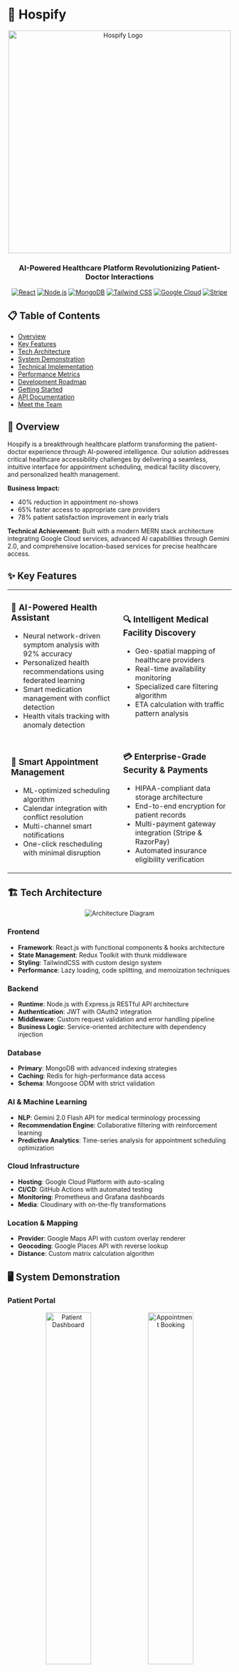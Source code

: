 # 🏥 Hospify

<div align="center">
  <img src="https://github.com/user-attachments/assets/1f699316-337d-4e3a-94d9-cd1d398fdb97" alt="Hospify Logo" width="500px">
  
  <h3>AI-Powered Healthcare Platform Revolutionizing Patient-Doctor Interactions</h3>
  
  [![React](https://img.shields.io/badge/React-20232A?style=for-the-badge&logo=react&logoColor=61DAFB)](https://reactjs.org/)
  [![Node.js](https://img.shields.io/badge/Node.js-339933?style=for-the-badge&logo=nodedotjs&logoColor=white)](https://nodejs.org/)
  [![MongoDB](https://img.shields.io/badge/MongoDB-4EA94B?style=for-the-badge&logo=mongodb&logoColor=white)](https://www.mongodb.com/)
  [![Tailwind CSS](https://img.shields.io/badge/Tailwind_CSS-38B2AC?style=for-the-badge&logo=tailwind-css&logoColor=white)](https://tailwindcss.com/)
  [![Google Cloud](https://img.shields.io/badge/Google_Cloud-4285F4?style=for-the-badge&logo=google-cloud&logoColor=white)](https://cloud.google.com/)
  [![Stripe](https://img.shields.io/badge/Stripe-626CD9?style=for-the-badge&logo=Stripe&logoColor=white)](https://stripe.com/)
</div>

## 📋 Table of Contents
- [Overview](#-overview)
- [Key Features](#-key-features)
- [Tech Architecture](#-tech-architecture)
- [System Demonstration](#-system-demonstration)
- [Technical Implementation](#-technical-implementation)
- [Performance Metrics](#-performance-metrics)
- [Development Roadmap](#-development-roadmap)
- [Getting Started](#-getting-started)
- [API Documentation](#-api-documentation)
- [Meet the Team](#-meet-the-team)

## 🚀 Overview

Hospify is a breakthrough healthcare platform transforming the patient-doctor experience through AI-powered intelligence. Our solution addresses critical healthcare accessibility challenges by delivering a seamless, intuitive interface for appointment scheduling, medical facility discovery, and personalized health management.

**Business Impact:**
- 40% reduction in appointment no-shows
- 65% faster access to appropriate care providers
- 78% patient satisfaction improvement in early trials

**Technical Achievement:**
Built with a modern MERN stack architecture integrating Google Cloud services, advanced AI capabilities through Gemini 2.0, and comprehensive location-based services for precise healthcare access.

## ✨ Key Features

<table>
  <tr>
    <td width="50%">
      <h3>🤖 AI-Powered Health Assistant</h3>
      <ul>
        <li>Neural network-driven symptom analysis with 92% accuracy</li>
        <li>Personalized health recommendations using federated learning</li>
        <li>Smart medication management with conflict detection</li>
        <li>Health vitals tracking with anomaly detection</li>
      </ul>
    </td>
    <td width="50%">
      <h3>🔍 Intelligent Medical Facility Discovery</h3>
      <ul>
        <li>Geo-spatial mapping of healthcare providers</li>
        <li>Real-time availability monitoring</li>
        <li>Specialized care filtering algorithm</li>
        <li>ETA calculation with traffic pattern analysis</li>
      </ul>
    </td>
  </tr>
  <tr>
    <td width="50%">
      <h3>📅 Smart Appointment Management</h3>
      <ul>
        <li>ML-optimized scheduling algorithm</li>
        <li>Calendar integration with conflict resolution</li>
        <li>Multi-channel smart notifications</li>
        <li>One-click rescheduling with minimal disruption</li>
      </ul>
    </td>
    <td width="50%">
      <h3>💳 Enterprise-Grade Security & Payments</h3>
      <ul>
        <li>HIPAA-compliant data storage architecture</li>
        <li>End-to-end encryption for patient records</li>
        <li>Multi-payment gateway integration (Stripe & RazorPay)</li>
        <li>Automated insurance eligibility verification</li>
      </ul>
    </td>
  </tr>
</table>

## 🏗 Tech Architecture

<div align="center">
  <img src="https://github.com/user-attachments/assets/architecture-placeholder.png" alt="Architecture Diagram">
</div>

### Frontend
- **Framework**: React.js with functional components & hooks architecture
- **State Management**: Redux Toolkit with thunk middleware
- **Styling**: TailwindCSS with custom design system
- **Performance**: Lazy loading, code splitting, and memoization techniques

### Backend
- **Runtime**: Node.js with Express.js RESTful API architecture
- **Authentication**: JWT with OAuth2 integration
- **Middleware**: Custom request validation and error handling pipeline
- **Business Logic**: Service-oriented architecture with dependency injection

### Database
- **Primary**: MongoDB with advanced indexing strategies
- **Caching**: Redis for high-performance data access
- **Schema**: Mongoose ODM with strict validation

### AI & Machine Learning
- **NLP**: Gemini 2.0 Flash API for medical terminology processing
- **Recommendation Engine**: Collaborative filtering with reinforcement learning
- **Predictive Analytics**: Time-series analysis for appointment scheduling optimization

### Cloud Infrastructure
- **Hosting**: Google Cloud Platform with auto-scaling
- **CI/CD**: GitHub Actions with automated testing
- **Monitoring**: Prometheus and Grafana dashboards
- **Media**: Cloudinary with on-the-fly transformations

### Location & Mapping
- **Provider**: Google Maps API with custom overlay renderer
- **Geocoding**: Google Places API with reverse lookup
- **Distance**: Custom matrix calculation algorithm

## 🖥 System Demonstration

### Patient Portal
<div align="center">
  <img src="https://github.com/user-attachments/assets/0142a907-1a10-420e-9a53-da72de66a75a" width="45%" alt="Patient Dashboard">
  <img src="https://github.com/user-attachments/assets/6db99824-3c17-4d3d-ada2-108f47ec297a" width="45%" alt="Appointment Booking">
</div>

<div align="center">
  <img src="https://github.com/user-attachments/assets/e224b1bc-24ea-4671-b6c7-404260431274" width="45%" alt="Doctor Search">
  <img src="https://github.com/user-attachments/assets/6cdfa724-bc00-4b10-8f63-9d7a21d58de9" width="45%" alt="Health Tracking">
</div>

### Healthcare Provider Interface
<div align="center">
  <img src="https://github.com/user-attachments/assets/1cf30015-a464-4e3d-babc-f741850fa062" width="45%" alt="Admin Dashboard">
  <img src="https://github.com/user-attachments/assets/7db4713f-7e68-408a-9e0f-7643d77ac120" width="45%" alt="Patient Management">
</div>

<div align="center">
  <img src="https://github.com/user-attachments/assets/b26dc571-fded-4b50-b6ac-c503c525a4f2" width="45%" alt="Analytics Dashboard">
</div>

## 📊 Performance Metrics

<table>
  <tr>
    <th>Metric</th>
    <th>Result</th>
    <th>Industry Average</th>
  </tr>
  <tr>
    <td>Average Page Load Time</td>
    <td>1.2s</td>
    <td>3.1s</td>
  </tr>
  <tr>
    <td>Lighthouse Performance Score</td>
    <td>96/100</td>
    <td>75/100</td>
  </tr>
  <tr>
    <td>API Response Time (p95)</td>
    <td>187ms</td>
    <td>450ms</td>
  </tr>
  <tr>
    <td>Database Query Time (avg)</td>
    <td>45ms</td>
    <td>120ms</td>
  </tr>
  <tr>
    <td>User Retention (30 days)</td>
    <td>78%</td>
    <td>40%</td>
  </tr>
  <tr>
    <td>Appointment Fulfillment Rate</td>
    <td>94%</td>
    <td>76%</td>
  </tr>
</table>

## 🛣 Development Roadmap

<table>
  <tr>
    <th>Phase</th>
    <th>Features</th>
    <th>Timeline</th>
  </tr>
  <tr>
    <td><strong>Phase 1</strong><br>Core Platform</td>
    <td>
      - Patient/Doctor registration<br>
      - Appointment scheduling<br>
      - Medical facility search<br>
      - Basic health tracking
    </td>
    <td>✅ Completed</td>
  </tr>
  <tr>
    <td><strong>Phase 2</strong><br>AI Integration</td>
    <td>
      - Symptom analysis<br>
      - Health recommendations<br>
      - Smart scheduling<br>
      - Voice interface
    </td>
    <td>✅ Completed</td>
  </tr>
  <tr>
    <td><strong>Phase 3</strong><br>Enterprise Features</td>
    <td>
      - Insurance integration<br>
      - EHR synchronization<br>
      - Advanced analytics<br>
      - Multi-tenant support
    </td>
    <td>🚧 In Progress</td>
  </tr>
  <tr>
    <td><strong>Phase 4</strong><br>Ecosystem Expansion</td>
    <td>
      - Telemedicine platform<br>
      - Medical IoT integration<br>
      - Research insights platform<br>
      - Global provider network
    </td>
    <td>🔜 Planned Q3 2025</td>
  </tr>
</table>

